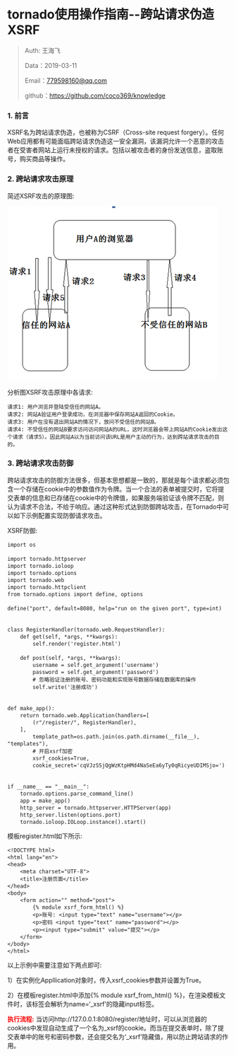 
# tornado使用操作指南--跨站请求伪造XSRF

>Auth: 王海飞
>
>Data：2019-03-11
>
>Email：779598160@qq.com
>
>github：https://github.com/coco369/knowledge 

### 1. 前言

XSRF名为跨站请求伪造，也被称为CSRF（Cross-site request forgery）。任何Web应用都有可能面临跨站请求伪造这一安全漏洞，该漏洞允许一个恶意的攻击者在受害者网站上运行未授权的请求。包括以被攻击者的身份发送信息，盗取账号，购买商品等操作。

### 2. 跨站请求攻击原理

简述XSRF攻击的原理图:

![图](../images/tornado_xsrf.png)
 
分析图XSRF攻击原理中各请求:

	请求1: 用户浏览并登陆受信任的网站A。
	请求2: 网站A验证用户登录成功，在浏览器中保存网站A返回的Cookie。
	请求3: 用户在没有退出网站A的情况下，放问不受信任的网站B。
	请求4: 不受信任的网站B要求访问访问网站A的URL，这时浏览器会带上网站A的Cookie发出这个请求（请求5）。因此网站A以为当前访问该URL是用户主动的行为，达到跨站请求攻击的目的。

### 3. 跨站请求攻击防御

跨站请求攻击的防御方法很多，但基本思想都是一致的，那就是每个请求都必须包含一个存储在cookie中的参数值作为令牌。当一个合法的表单被提交时，它将提交表单的信息和已存储在cookie中的令牌值，如果服务端验证该令牌不匹配，则认为请求不合法，不给于响应。通过这种形式达到防御跨站攻击，在Tornado中可以如下示例配置实现防御请求攻击。

XSRF防御:

	import os
	
	import tornado.httpserver
	import tornado.ioloop
	import tornado.options
	import tornado.web
	import tornado.httpclient
	from tornado.options import define, options
	
	define("port", default=8080, help="run on the given port", type=int)
	
	
	class RegisterHandler(tornado.web.RequestHandler):
	    def get(self, *args, **kwargs):
	        self.render('register.html')
	
	    def post(self, *args, **kwargs):
	        username = self.get_argument('username')
	        password = self.get_argument('password')
	        # 忽略验证注册的账号、密码功能和实现账号数据存储在数据库的操作
	        self.write('注册成功')
	
	
	def make_app():
	    return tornado.web.Application(handlers=[
	        (r"/register/", RegisterHandler),
	    ],
	        template_path=os.path.join(os.path.dirname(__file__), "templates"),
	        # 开启xsrf加密
	        xsrf_cookies=True,
	        cookie_secret='cqVJzSSjQgWzKtpHMd4NaSeEa6yTy0qRicyeUDIMSjo=')
	
	
	if __name__ == "__main__":
	    tornado.options.parse_command_line()
	    app = make_app()
	    http_server = tornado.httpserver.HTTPServer(app)
	    http_server.listen(options.port)
	    tornado.ioloop.IOLoop.instance().start()

模板register.html如下所示:

	<!DOCTYPE html>
	<html lang="en">
	<head>
	    <meta charset="UTF-8">
	    <title>注册页面</title>
	</head>
	<body>
	    <form action="" method="post">
	        {% module xsrf_form_html() %}
	        <p>账号: <input type="text" name="username"></p>
	        <p>密码 <input type="text" name="password"></p>
	        <p><input type="submit" value="提交"></p>
	    </form>
	</body>
	</html>

以上示例中需要注意如下两点即可:

1）在实例化Appllication对象时，传入xsrf_cookies参数并设置为True。

2）在模板register.html中添加{% module xsrf_from_html() %}，在渲染模板文件时，该标签会解析为name=‘_xsrf’的隐藏input标签。

<b style="color:red;">执行流程:</b> 当访问http://127.0.0.1:8080/register/地址时，可以从浏览器的cookies中发现自动生成了一个名为_xsrf的cookie。而当在提交表单时，除了提交表单中的账号和密码参数，还会提交名为‘_xsrf’隐藏值，用以防止跨站请求的作用。
